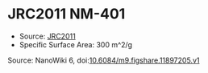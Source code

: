 <a name="material" />

# JRC2011 NM-401
<script type="application/ld+json">
  {
    "@context": "https://schema.org/",
    "@type": "ChemicalSubstance",
    "@id": "https://egonw.github.io/nanowiki/nanowiki359.html#material",
    "http://purl.org/dc/terms/conformsTo":
      {
        "@type": "CreativeWork",
        "@id": "https://bioschemas.org/profiles/ChemicalSubstance/0.4-RELEASE/"
      },
    "identfier": "359",
    "name": "JRC2011 NM-401",
    "url": "https://egonw.github.io/nanowiki/nanowiki359.html#material",
    "sameAs": "http://127.0.0.1/mediawiki/index.php/Special:URIResolver/JRC2011_NM-2D401"
  }
</script>


* Source: [JRC2011](articleJRC2011.md)
* Specific Surface Area: 300 m^2/g


Source: NanoWiki 6, doi:[10.6084/m9.figshare.11897205.v1](https://doi.org/10.6084/m9.figshare.11897205.v1)
